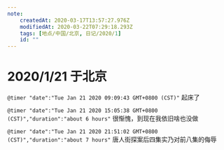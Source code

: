 ```yaml
---
note:
    createdAt: 2020-03-17T13:57:27.976Z
    modifiedAt: 2020-03-22T07:29:18.293Z
    tags: [地点/中国/北京, 日记/2020/1]
    id: ""
---
```

# 2020/1/21 于北京

`@timer "date":"Tue Jan 21 2020 09:09:43 GMT+0800 (CST)"`
起床了

`@timer "date":"Tue Jan 21 2020 15:05:38 GMT+0800 (CST)","duration":"about 6 hours"`
很惭愧，到现在我依旧啥也没做

`@timer "date":"Tue Jan 21 2020 21:51:02 GMT+0800 (CST)","duration":"about 7 hours"`
唐人街探案后四集实乃对前八集的侮辱

